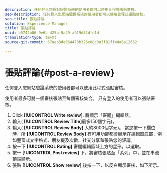 ```yaml
---
description: 任何登入您網站驗證系統的使用者都可以使用此程式張貼審核。
seo-description: 任何登入您網站驗證系統的使用者都可以使用此程式張貼審核。
seo-title: 張貼評論
solution: Experience Manager
title: 張貼評論
uuid: b5744b06-9e6b-425b-9a49-a919d32dfe1d
translation-type: tm+mt
source-git-commit: 67aeb3de964473b326c88c3a3f81ff48a6a12652

---
```



# 張貼評論{#post-a-review}

任何登入您網站驗證系統的使用者都可以使用此程式張貼審核。

使用者最多可將一個審核張貼至每個審核集合。 只有登入的使用者可以張貼審核。

1. Click **[!UICONTROL Write review]**. 將顯示「審閱」編輯器。
1. 輸入( **[!UICONTROL Review Title]**&#x200B;最多150個字元)。
1. 輸入( **[!UICONTROL Review Body]** 大約8000個字元)。 當您按一下欄位時，所 **[!UICONTROL Review Body]** 有可用功能都會顯示在編輯器底部，例如豐富式文字格式、朋友提及次數、社交分享和張貼您的評論。
1. 按一下 **[!UICONTROL Rating]** 審閱編輯區域上方的星形，以選取。
1. 按一 **[!UICONTROL Post review]** 下，將審核張貼至「系列」中，並在串流頂端顯示。
1. 張貼 **[!UICONTROL Show review]** 後按一下，以反白顯示審核，如下所示。
